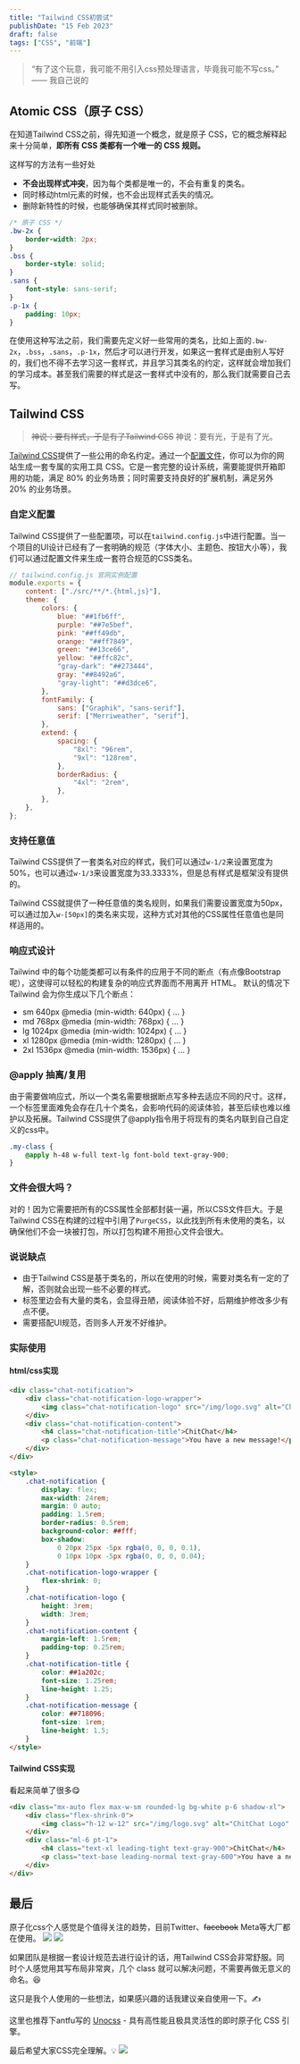 ```yaml
---
title: "Tailwind CSS初尝试"
publishDate: "15 Feb 2023"
draft: false
tags: ["CSS", "前端"]
---
```


> “有了这个玩意，我可能不用引入css预处理语言，毕竟我可能不写css。” —— 我自己说的

<!--more-->

## Atomic CSS（原子 CSS）

在知道Tailwind CSS之前，得先知道一个概念，就是原子 CSS，它的概念解释起来十分简单，**即所有 CSS 类都有一个唯一的 CSS 规则。**

这样写的方法有一些好处

- **不会出现样式冲突**，因为每个类都是唯一的，不会有重复的类名。
- 同时移动html元素的时候，也不会出现样式丢失的情况。
- 删除新特性的时候，也能够确保其样式同时被删除。

```css
/* 原子 CSS */
.bw-2x {
	border-width: 2px;
}
.bss {
	border-style: solid;
}
.sans {
	font-style: sans-serif;
}
.p-1x {
	padding: 10px;
}
```

在使用这种写法之前，我们需要先定义好一些常用的类名，比如上面的`.bw-2x`，`.bss`，`.sans`，`.p-1x`，然后才可以进行开发，如果这一套样式是由别人写好的，我们也不得不去学习这一套样式，并且学习其类名的约定，这样就会增加我们的学习成本。甚至我们需要的样式是这一套样式中没有的，那么我们就需要自己去写。

## Tailwind CSS

> ~~神说：要有样式，于是有了Tailwind CSS~~
> 神说：要有光，于是有了光。

[Tailwind CSS](https://tailwindcss.com/)提供了一些公用的命名约定。通过一个[配置文件](https://tailwindcss.com/docs/configuration)，你可以为你的网站生成一套专属的实用工具 CSS。它是一套完整的设计系统，需要能提供开箱即用的功能，满足 80% 的业务场景；同时需要支持良好的扩展机制，满足另外 20% 的业务场景。

### 自定义配置

Tailwind CSS提供了一些配置项，可以在`tailwind.config.js`中进行配置。当一个项目的UI设计已经有了一套明确的规范（字体大小、主题色、按钮大小等），我们可以通过配置文件来生成一套符合规范的CSS类名。

```javascript
// tailwind.config.js 官网实例配置
module.exports = {
	content: ["./src/**/*.{html,js}"],
	theme: {
		colors: {
			blue: "##1fb6ff",
			purple: "##7e5bef",
			pink: "##ff49db",
			orange: "##ff7849",
			green: "##13ce66",
			yellow: "##ffc82c",
			"gray-dark": "##273444",
			gray: "##8492a6",
			"gray-light": "##d3dce6",
		},
		fontFamily: {
			sans: ["Graphik", "sans-serif"],
			serif: ["Merriweather", "serif"],
		},
		extend: {
			spacing: {
				"8xl": "96rem",
				"9xl": "128rem",
			},
			borderRadius: {
				"4xl": "2rem",
			},
		},
	},
};
```

### 支持任意值

Tailwind CSS提供了一套类名对应的样式，我们可以通过`w-1/2`来设置宽度为50%，也可以通过`w-1/3`来设置宽度为33.3333%，但是总有样式是框架没有提供的。

Tailwind CSS就提供了一种任意值的类名规则，如果我们需要设置宽度为50px，可以通过加入`w-[50px]`的类名来实现，这种方式对其他的CSS属性任意值也是同样适用的。

### 响应式设计

Tailwind 中的每个功能类都可以有条件的应用于不同的断点（有点像Bootstrap呢），这使得可以轻松的构建复杂的响应式界面而不用离开 HTML。 默认的情况下 Tailwind 会为你生成以下几个断点：

- sm 640px @media (min-width: 640px) { ... }
- md 768px @media (min-width: 768px) { ... }
- lg 1024px @media (min-width: 1024px) { ... }
- xl 1280px @media (min-width: 1280px) { ... }
- 2xl 1536px @media (min-width: 1536px) { ... }

### @apply 抽离/复用

由于需要做响应式，所以一个类名需要根据断点写多种去适应不同的尺寸。这样，一个标签里面难免会存在几十个类名，会影响代码的阅读体验，甚至后续也难以维护以及拓展。Tailwind CSS提供了@apply指令用于将现有的类名内联到自己自定义的css中。

```css
.my-class {
	@apply h-48 w-full text-lg font-bold text-gray-900;
}
```

### 文件会很大吗？

对的！因为它需要把所有的CSS属性全部都封装一遍，所以CSS文件巨大。于是Tailwind CSS在构建的过程中引用了`PurgeCSS`，以此找到所有未使用的类名，以确保他们不会一块被打包，所以打包构建不用担心文件会很大。

### 说说缺点

- 由于Tailwind CSS是基于类名的，所以在使用的时候，需要对类名有一定的了解，否则就会出现一些不必要的样式。
- 标签里边会有大量的类名，会显得丑陋，阅读体验不好，后期维护修改多少有点不便。
- 需要搭配UI规范，否则多人开发不好维护。

### 实际使用

#### html/css实现

```html
<div class="chat-notification">
	<div class="chat-notification-logo-wrapper">
		<img class="chat-notification-logo" src="/img/logo.svg" alt="ChitChat Logo" />
	</div>
	<div class="chat-notification-content">
		<h4 class="chat-notification-title">ChitChat</h4>
		<p class="chat-notification-message">You have a new message!</p>
	</div>
</div>

<style>
	.chat-notification {
		display: flex;
		max-width: 24rem;
		margin: 0 auto;
		padding: 1.5rem;
		border-radius: 0.5rem;
		background-color: ##fff;
		box-shadow:
			0 20px 25px -5px rgba(0, 0, 0, 0.1),
			0 10px 10px -5px rgba(0, 0, 0, 0.04);
	}
	.chat-notification-logo-wrapper {
		flex-shrink: 0;
	}
	.chat-notification-logo {
		height: 3rem;
		width: 3rem;
	}
	.chat-notification-content {
		margin-left: 1.5rem;
		padding-top: 0.25rem;
	}
	.chat-notification-title {
		color: ##1a202c;
		font-size: 1.25rem;
		line-height: 1.25;
	}
	.chat-notification-message {
		color: ##718096;
		font-size: 1rem;
		line-height: 1.5;
	}
</style>
```

#### Tailwind CSS实现

看起来简单了很多😋

```html
<div class="mx-auto flex max-w-sm rounded-lg bg-white p-6 shadow-xl">
	<div class="flex-shrink-0">
		<img class="h-12 w-12" src="/img/logo.svg" alt="ChitChat Logo" />
	</div>
	<div class="ml-6 pt-1">
		<h4 class="text-xl leading-tight text-gray-900">ChitChat</h4>
		<p class="text-base leading-normal text-gray-600">You have a new message!</p>
	</div>
</div>
```

## 最后

原子化css个人感觉是个值得关注的趋势，目前Twitter、~~facebook~~ Meta等大厂都在使用。
![](./twitter.jpg)
![](./facebook.jpg)

如果团队是根据一套设计规范去进行设计的话，用Tailwind CSS会非常舒服。同时个人感觉用其写布局非常爽，几个 class 就可以解决问题，不需要再做无意义的命名。😆

这只是我个人使用的一些想法，如果感兴趣的话我建议亲自使用一下。✍️

这里也推荐下antfu写的 [Unocss](https://github.com/unocss/unocss) - 具有高性能且极具灵活性的即时原子化 CSS 引擎。

最后希望大家CSS完全理解。💡
![](./css.jpg)
